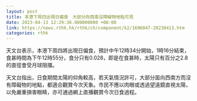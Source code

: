 ```yaml
---
layout: post
title: 本港下周四出現日偏食　大部分向西南沒障礙物地點可見
date: 2023-04-13 12:29:36.000000000 +08:00
link: https://news.rthk.hk/rthk/ch/component/k2/1696047-20230413.htm
categories: rthk
---
```


天文台表示，本港下周四將出現日偏食，預計中午12時34分開始，1時16分結束，食甚時間為下午12時55分，食分只有0.028，即是在食甚時，太陽只有百分之2.8的直徑會受月球阻擋。

天文台指出，日食期間太陽的仰角較高，若天氣情況許可，大部分面向西南方而沒有障礙物的地點，都適合觀賞今次天象。市民不應以肉眼或透過望遠鏡直視太陽，以免嚴重損害眼睛，亦可通過網上直播觀賞今次日食過程。
